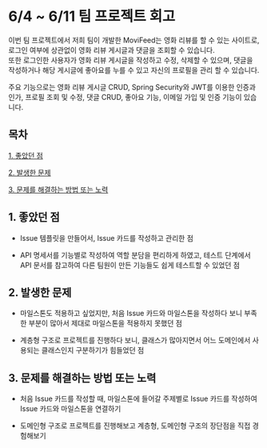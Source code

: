 # 6/4 ~ 6/11 팀 프로젝트 회고

이번 팀 프로젝트에서 저희 팀이 개발한 MoviFeed는 영화 리뷰를 할 수 있는 사이트로, 로그인 여부에 상관없이 영화 리뷰 게시글과 댓글을 조회할 수 있습니다.<br>
또한 로그인한 사용자가 영화 리뷰 게시글을 작성하고 수정, 삭제할 수 있으며, 댓글을 작성하거나 해당 게시글에 좋아요를 누를 수 있고 자신의 프로필을 관리 할 수 있습니다.

주요 기능으로는 영화 리뷰 게시글 CRUD, Spring Security와 JWT를 이용한 인증과 인가, 프로필 조회 및 수정, 댓글 CRUD, 좋아요 기능, 이메일 가입 및 인증 기능이 있습니다.

## 목차

[1. 좋았던 점](#1-좋았던-점)

[2. 발생한 문제](#2-발생한-문제)

[3. 문제를 해결하는 방법 또는 노력](#3-문제를-해결하는-방법-또는-노력)

## 1. 좋았던 점

- Issue 템플릿을 만들어서, Issue 카드를 작성하고 관리한 점

- API 명세서를 기능별로 작성하여 역할 분담을 편리하게 하였고, 테스트 단계에서 API 문서를 참고하여 다른 팀원이 만든 기능들도 쉽게 테스트할 수 있었던 점

## 2. 발생한 문제

- 마일스톤도 적용하고 싶었지만, 처음 Issue 카드와 마일스톤을 작성하다 보니 부족한 부분이 많아서 제대로 마일스톤을 적용하지 못했던 점

- 계층형 구조로 프로젝트를 진행하다 보니, 클래스가 많아지면서 어느 도메인에서 사용되는 클래스인지 구분하기가 힘들었던 점

## 3. 문제를 해결하는 방법 또는 노력

- 처음 Issue 카드를 작성할 때, 마일스톤에 들어갈 주제별로 Issue 카드를 작성하여 Issue 카드와 마일스톤을 연결하기

- 도메인형 구조로 프로젝트를 진행해보고 계층형, 도메인형 구조의 장단점을 직접 경험해보기